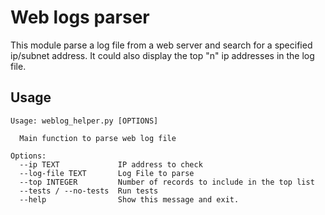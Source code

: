 # Web logs parser
This module parse a log file from a web server and search for a specified ip/subnet address. It could also display the top "n" ip addresses in the log file.

## Usage
```
Usage: weblog_helper.py [OPTIONS]

  Main function to parse web log file

Options:
  --ip TEXT             IP address to check
  --log-file TEXT       Log File to parse
  --top INTEGER         Number of records to include in the top list
  --tests / --no-tests  Run tests
  --help                Show this message and exit.
```

